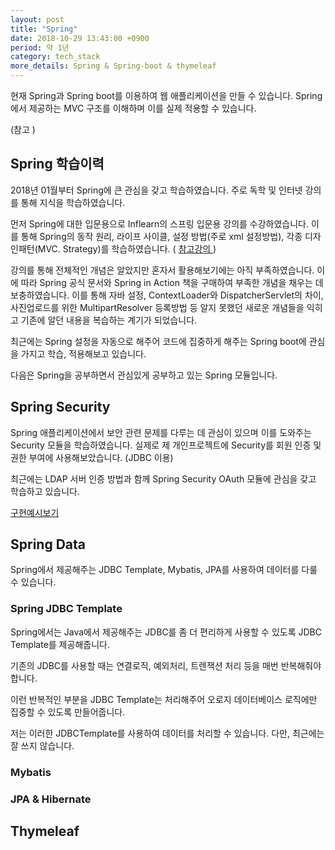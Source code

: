 ```yaml
---
layout: post
title: "Spring"
date: 2018-10-29 13:43:00 +0900
period: 약 1년
category: tech_stack
more_details: Spring & Spring-boot & thymeleaf
---
```


현재 Spring과 Spring boot를 이용하여 웹 애플리케이션을 만들 수 있습니다. Spring에서 제공하는 MVC 구조를 이해하며 이를 실제 적용할 수 있습니다.

(참고 []())

## Spring 학습이력

2018년 01월부터 Spring에 큰 관심을 갖고 학습하였습니다. 주로 독학 및 인터넷 강의를 통해 지식을 학습하였습니다.

먼저 Spring에 대한 입문용으로 Inflearn의 스프링 입문용 강의를 수강하였습니다. 이를 통해 Spring의 동작 원리, 라이프 사이클, 설정 방법(주로 xml 설정방법), 각종 디자인패턴(MVC. Strategy)를 학습하였습니다. ( [참고강의 ](https://www.inflearn.com/course/%EC%9E%90%EB%B0%94-%EC%8A%A4%ED%94%84%EB%A7%81-%EA%B0%95%EC%A2%8C/))

강의를 통해 전체적인 개념은 알았지만 혼자서 활용해보기에는 아직 부족하였습니다. 이에 따라 Spring 공식 문서와 Spring in Action 책을 구매하여 부족한 개념을 채우는 데 보충하였습니다. 이를 통해 자바 설정, ContextLoader와 DispatcherServlet의 차이, 사진업로드를 위한 MultipartResolver 등록방법 등 알지 못했던 새로운 개념들을 익히고 기존에 알던 내용을 복습하는 계기가 되었습니다.

최근에는 Spring 설정을 자동으로 해주어 코드에 집중하게 해주는 Spring boot에 관심을 가지고 학습, 적용해보고 있습니다.

다음은 Spring을 공부하면서 관심있게 공부하고 있는 Spring 모듈입니다.

## Spring Security

Spring 애플리케이션에서 보안 관련 문제를 다루는 데 관심이 있으며 이를 도와주는 Security 모듈을 학습하였습니다. 실제로 제 개인프로젝트에 Security를 회원 인증 및 권한 부여에 사용해보았습니다. (JDBC 이용)

최근에는 LDAP 서버 인증 방법과 함께 Spring Security OAuth 모듈에 관심을 갖고 학습하고 있습니다.

[구현예시보기](https://pkch93.github.io/project/2018/10/27/OOD-Refactoring#spring-security)

## Spring Data

Spring에서 제공해주는 JDBC Template, Mybatis, JPA를 사용하여 데이터를 다룰 수 있습니다.

### Spring JDBC Template

Spring에서는 Java에서 제공해주는 JDBC를 좀 더 편리하게 사용할 수 있도록 JDBC Template를 제공해줍니다.

기존의 JDBC를 사용할 때는 연결로직, 예외처리, 트렌잭션 처리 등을 매번 반복해줘야합니다.

이런 반복적인 부분을 JDBC Template는 처리해주어 오로지 데이터베이스 로직에만 집중할 수 있도록 만들어줍니다.

저는 이러한 JDBCTemplate를 사용하여 데이터를 처리할 수 있습니다. 다만, 최근에는 잘 쓰지 않습니다.

### Mybatis


### JPA & Hibernate

## Thymeleaf
